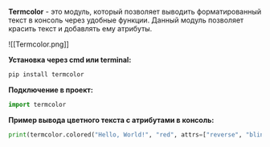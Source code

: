 **Termcolor** - это модуль, который позволяет выводить форматированный текст в консоль через удобные функции. Данный модуль позволяет красить текст и добавлять ему атрибуты.

![[Termcolor.png]]

**Установка через cmd или terminal:**

```Python
pip install termcolor
```

**Подключение в проект:**

```Python
import termcolor
```

**Пример вывода цветного текста с атрибутами в консоль:**

```Python
print(termcolor.colored("Hello, World!", "red", attrs=["reverse", "blink"]))
```

